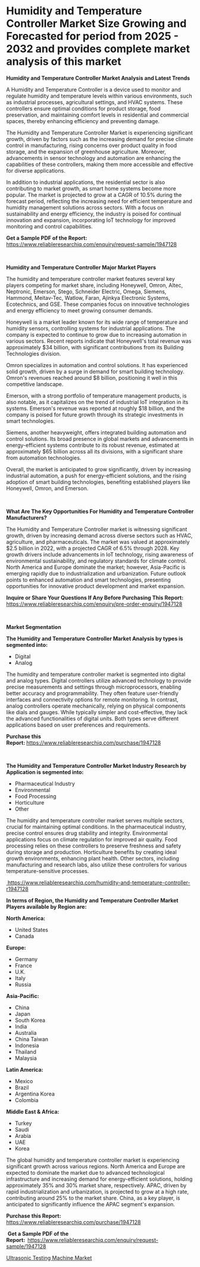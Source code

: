 <p><h1>Humidity and Temperature Controller Market Size Growing and Forecasted for period from 2025 - 2032 and provides complete market analysis of this market</h1></p><p><strong>Humidity and Temperature Controller Market Analysis and Latest Trends</strong></p>
<p><p>A Humidity and Temperature Controller is a device used to monitor and regulate humidity and temperature levels within various environments, such as industrial processes, agricultural settings, and HVAC systems. These controllers ensure optimal conditions for product storage, food preservation, and maintaining comfort levels in residential and commercial spaces, thereby enhancing efficiency and preventing damage.</p><p>The Humidity and Temperature Controller Market is experiencing significant growth, driven by factors such as the increasing demand for precise climate control in manufacturing, rising concerns over product quality in food storage, and the expansion of greenhouse agriculture. Moreover, advancements in sensor technology and automation are enhancing the capabilities of these controllers, making them more accessible and effective for diverse applications.</p><p>In addition to industrial applications, the residential sector is also contributing to market growth, as smart home systems become more popular. The market is projected to grow at a CAGR of 10.5% during the forecast period, reflecting the increasing need for efficient temperature and humidity management solutions across sectors. With a focus on sustainability and energy efficiency, the industry is poised for continual innovation and expansion, incorporating IoT technology for improved monitoring and control capabilities.</p></p>
<p><strong>Get a Sample PDF of the Report:&nbsp;</strong> <a href="https://www.reliableresearchiq.com/enquiry/request-sample/1947128?utm_campaign=2117&utm_medium=2&utm_source=Github&utm_content=ia&utm_term=19022025&utm_id=humidity-and-temperature-controller">https://www.reliableresearchiq.com/enquiry/request-sample/1947128</a></p>
<p>&nbsp;</p>
<p><strong>Humidity and Temperature Controller Major Market Players</strong></p>
<p><p>The humidity and temperature controller market features several key players competing for market share, including Honeywell, Omron, Altec, Neptronic, Emerson, Stego, Schneider Electric, Omega, Siemens, Hammond, Meitav-Tec, Watlow, Faran, Ajinkya Electronic Systems, Ecotechnics, and GSE. These companies focus on innovative technologies and energy efficiency to meet growing consumer demands.</p><p>Honeywell is a market leader known for its wide range of temperature and humidity sensors, controlling systems for industrial applications. The company is expected to continue to grow due to increasing automation in various sectors. Recent reports indicate that Honeywell's total revenue was approximately $34 billion, with significant contributions from its Building Technologies division.</p><p>Omron specializes in automation and control solutions. It has experienced solid growth, driven by a surge in demand for smart building technology. Omron's revenues reached around $8 billion, positioning it well in this competitive landscape.</p><p>Emerson, with a strong portfolio of temperature management products, is also notable, as it capitalizes on the trend of industrial IoT integration in its systems. Emerson's revenue was reported at roughly $18 billion, and the company is poised for future growth through its strategic investments in smart technologies.</p><p>Siemens, another heavyweight, offers integrated building automation and control solutions. Its broad presence in global markets and advancements in energy-efficient systems contribute to its robust revenue, estimated at approximately $65 billion across all its divisions, with a significant share from automation technologies.</p><p>Overall, the market is anticipated to grow significantly, driven by increasing industrial automation, a push for energy-efficient solutions, and the rising adoption of smart building technologies, benefiting established players like Honeywell, Omron, and Emerson.</p></p>
<p>&nbsp;</p>
<p><strong>What Are The Key Opportunities For Humidity and Temperature Controller Manufacturers?</strong></p>
<p><p>The Humidity and Temperature Controller market is witnessing significant growth, driven by increasing demand across diverse sectors such as HVAC, agriculture, and pharmaceuticals. The market was valued at approximately $2.5 billion in 2022, with a projected CAGR of 6.5% through 2028. Key growth drivers include advancements in IoT technology, rising awareness of environmental sustainability, and regulatory standards for climate control. North America and Europe dominate the market; however, Asia-Pacific is emerging rapidly due to industrialization and urbanization. Future outlook points to enhanced automation and smart technologies, presenting opportunities for innovative product development and market expansion.</p></p>
<p><strong>Inquire or Share Your Questions If Any Before Purchasing This Report:</strong> <a href="https://www.reliableresearchiq.com/enquiry/pre-order-enquiry/1947128?utm_campaign=2117&utm_medium=2&utm_source=Github&utm_content=ia&utm_term=19022025&utm_id=humidity-and-temperature-controller">https://www.reliableresearchiq.com/enquiry/pre-order-enquiry/1947128</a></p>
<p>&nbsp;</p>
<p><strong>Market Segmentation</strong></p>
<p><strong>The Humidity and Temperature Controller Market Analysis by types is segmented into:</strong></p>
<p><ul><li>Digital</li><li>Analog</li></ul></p>
<p><p>The humidity and temperature controller market is segmented into digital and analog types. Digital controllers utilize advanced technology to provide precise measurements and settings through microprocessors, enabling better accuracy and programmability. They often feature user-friendly interfaces and connectivity options for remote monitoring. In contrast, analog controllers operate mechanically, relying on physical components like dials and gauges. While typically simpler and cost-effective, they lack the advanced functionalities of digital units. Both types serve different applications based on user preferences and requirements.</p></p>
<p><strong>Purchase this Report:&nbsp;</strong><a href="https://www.reliableresearchiq.com/purchase/1947128?utm_campaign=2117&utm_medium=2&utm_source=Github&utm_content=ia&utm_term=19022025&utm_id=humidity-and-temperature-controller">https://www.reliableresearchiq.com/purchase/1947128</a></p>
<p>&nbsp;</p>
<p><strong>The Humidity and Temperature Controller Market Industry Research by Application is segmented into:</strong></p>
<p><ul><li>Pharmaceutical Industry</li><li>Environmental</li><li>Food Processing</li><li>Horticulture</li><li>Other</li></ul></p>
<p><p>The humidity and temperature controller market serves multiple sectors, crucial for maintaining optimal conditions. In the pharmaceutical industry, precise control ensures drug stability and integrity. Environmental applications focus on climate regulation for improved air quality. Food processing relies on these controllers to preserve freshness and safety during storage and production. Horticulture benefits by creating ideal growth environments, enhancing plant health. Other sectors, including manufacturing and research labs, also utilize these controllers for various temperature-sensitive processes.</p></p>
<p><a href="https://www.reliableresearchiq.com/humidity-and-temperature-controller-r1947128?utm_campaign=2117&utm_medium=2&utm_source=Github&utm_content=ia&utm_term=19022025&utm_id=humidity-and-temperature-controller">&nbsp;https://www.reliableresearchiq.com/humidity-and-temperature-controller-r1947128</a></p>
<p><strong>In terms of Region, the Humidity and Temperature Controller Market Players available by Region are:</strong></p>
<p>
    <p> <strong> North America: </strong>
        <ul>
            <li>United States</li>
            <li>Canada</li>
        </ul>
        </p> 
    <p> <strong> Europe: </strong>
        <ul>
            <li>Germany</li>
            <li>France</li>
            <li>U.K.</li>
            <li>Italy</li>
            <li>Russia</li>
        </ul>
        </p> 
    <p> <strong> Asia-Pacific: </strong>
        <ul>
            <li>China</li>
            <li>Japan</li>
            <li>South Korea</li>
            <li>India</li>
            <li>Australia</li>
            <li>China Taiwan</li>
            <li>Indonesia</li>
            <li>Thailand</li>
            <li>Malaysia</li>
        </ul>
        </p> 
    <p> <strong> Latin America: </strong>
        <ul>
            <li>Mexico</li>
            <li>Brazil</li>
            <li>Argentina Korea</li>
            <li>Colombia</li>
        </ul>
        </p> 
    <p> <strong> Middle East & Africa: </strong>
        <ul>
            <li>Turkey</li>
            <li>Saudi</li>
            <li>Arabia</li>
            <li>UAE</li>
            <li>Korea</li>
        </ul>
    </p>
    </p>
<p><p>The global humidity and temperature controller market is experiencing significant growth across various regions. North America and Europe are expected to dominate the market due to advanced technological infrastructure and increasing demand for energy-efficient solutions, holding approximately 35% and 30% market share, respectively. APAC, driven by rapid industrialization and urbanization, is projected to grow at a high rate, contributing around 25% to the market share. China, as a key player, is anticipated to significantly influence the APAC segment's expansion.</p></p>
<p><strong>Purchase this Report: </strong><a href="https://www.reliableresearchiq.com/purchase/1947128?utm_campaign=2117&utm_medium=2&utm_source=Github&utm_content=ia&utm_term=19022025&utm_id=humidity-and-temperature-controller">https://www.reliableresearchiq.com/purchase/1947128</a></p>
<p>&nbsp;<strong>Get a Sample PDF of the Report:&nbsp;&nbsp;</strong><a href="https://www.reliableresearchiq.com/enquiry/request-sample/1947128?utm_campaign=2117&utm_medium=2&utm_source=Github&utm_content=ia&utm_term=19022025&utm_id=humidity-and-temperature-controller">https://www.reliableresearchiq.com/enquiry/request-sample/1947128</a></p>
<p><strong></strong></p>
<p><p><a href="https://github.com/DixieGrimes/Market-Research-Report-List-1/blob/main/ultrasonic-testing-machine-market.md?utm_campaign=2117&utm_medium=2&utm_source=Github&utm_content=ia&utm_term=19022025&utm_id=humidity-and-temperature-controller">Ultrasonic Testing Machine Market</a></p></p>